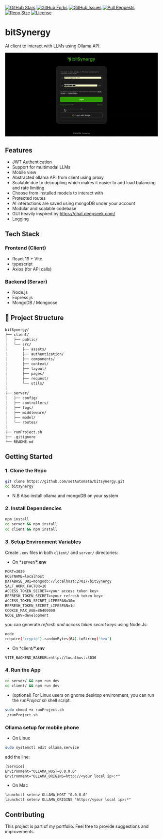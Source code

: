 [![GitHub Stars](https://img.shields.io/github/stars/setAutomata/bitsynergy.svg?style=flat&color=ff6d00)](https://github.com/setAutomata/bitsynergy/stargazers)
[![GitHub Forks](https://img.shields.io/github/forks/setAutomata/bitsynergy.svg?style=flat&color=400e6d)](https://github.com/setAutomata/bitsynergy/network)
[![GitHub Issues](https://img.shields.io/github/issues/setAutomata/bitsynergy.svg?style=flat&color=706700)](https://github.com/setAutomata/bitsynergy/issues)
[![Pull Requests](https://img.shields.io/github/issues-pr/setAutomata/bitsynergy.svg?style=flat&color=3d9000)](https://github.com/setAutomata/bitsynergy/pulls)
[![Repo Size](https://img.shields.io/github/repo-size/setAutomata/bitsynergy.svg?style=flat&color=1a80b9)](https://github.com/setAutomata/bitsynergy)
[![License](https://img.shields.io/github/license/setAutomata/bitsynergy.svg?style=flat&color=008e5e)](https://github.com/setAutomata/bitsynergy/blob/main/LICENSE)

# bitSynergy

AI client to interact with LLMs using Ollama API.

![bitSynergy preview](./preview.webp)

## Features

- JWT Authentication
- Support for multimodal LLMs
- Mobile view
- Abstracted ollama API from client using proxy
- Scalable due to decoupling which makes it easier to add load balancing and rate limiting
- Choose from installed models to interact with
- Protected routes
- AI interactions are saved using mongoDB under your account
- Modular and scalable codebase
- GUI heavily inspired by https://chat.deepseek.com/
- Logging

## Tech Stack

### Frontend (Client)

- React 19 + Vite
- typescript
- Axios (for API calls)

### Backend (Server)

- Node.js
- Express.js
- MongoDB / Mongoose

## 📁 Project Structure

```
bitSynergy/
├── client/
│	├── public/
│	└── src/
│		├── assets/
│		├── authentication/
│		├── components/
│		├── context/
│		├── layout/
│		├── pages/
│		├── request/
│		└── utils/
│
├── server/
│	├── config/
│	├── controllers/
│	├── logs/
│	├── middleware/
│	├── model/
│	└── routes/
│
├── runProject.sh
├── .gitignore
└── README.md
```

## Getting Started

### 1. Clone the Repo

```bash
git clone https://github.com/setAutomata/bitsynergy.git
cd bitsynergy
```

- N.B Also install ollama and mongoDB on your system

### 2. Install Dependencies

```bash
npm install
cd server && npm install
cd client && npm install
```

### 3. Setup Environment Variables

Create `.env` files in both `client/` and `server/` directories:

- On \*server/**\*.env**

```
PORT=3030
HOSTNAME=localhost
DATABASE_URI=mongodb://localhost:27017/bitSynergy
SALT_WORK_FACTOR=10
ACCESS_TOKEN_SECRET=<your access token key>
REFRESH_TOKEN_SECRET=<your refresh token key>
ACCESS_TOKEN_SECRET_LIFESPAN=30m
REFRESH_TOKEN_SECRET_LIFESPAN=1d
COOKIE_MAX_AGE=86400000
NODE_ENV=development
```

you can generate _refresh and access token secret keys_ using Node.Js:

```bash
node
require('crypto').randomBytes(64).toString('hex')
```

- On \*client/**\*.env**

```
VITE_BACKEND_BASEURL=http://localhost:3030
```

### 4. Run the App

```bash
cd server/ && npm run dev
cd client/ && npm run dev
```

- (optional) For Linux users on gnome desktop environment, you can run the _runProject.sh_ shell script:

```bash
sudo chmod +x runProject.sh
./runProject.sh
```

### Ollama setup for mobile phone

- On Linux

```bash
sudo systemctl edit ollama.service

```

add the line:

```
[Service]
Environment="OLLAMA_HOST=0.0.0.0"
Environment="OLLAMA_ORIGINS=http://<your local ip>:*"
```

- On Mac

```
launchctl setenv OLLAMA_HOST "0.0.0.0"
launchctl setenv OLLAMA_ORIGINS "http://<your local ip>:*"
```

## Contributing

This project is part of my portfolio. Feel free to provide suggestions and improvements.
